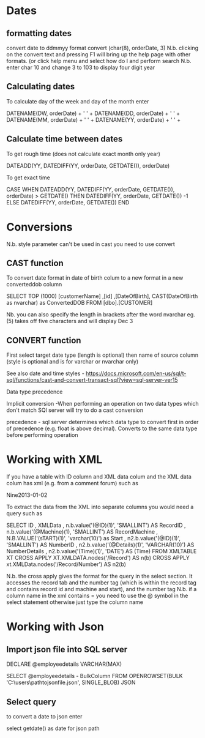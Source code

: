 Dates
========

formatting dates
-----------------

convert date to ddmmyy format
convert (char(8), orderDate, 3)
N.b. clicking on the convert text and pressing F1 will bring up the help page with other formats. (or click help menu and select how do I and perform search
N.b. enter char 10 and change 3 to 103 to display four digit year

Calculating dates
-------------------

To calculate day of the week and day of the month enter

DATENAME(DW, orderDate) + ' ' +
DATENAME(DD, orderDate) + ' ' +
DATENAME(MM, orderDate) + ' ' +
DATENAME(YY, orderDate) + ' ' +

Calculate time between dates
-----------------------------

To get rough time (does not calculate exact month only year)

DATEADD(YY, DATEDIFF(YY, orderDate, GETDATE()), orderDate)


To get exact time

CASE
WHEN DATEADD(YY, DATEDIFF(YY, orderDate, GETDATE()), orderDate) > GETDATE()
THEN DATEDIFF(YY, orderDate, GETDATE()) -1
ELSE DATEDIFF(YY, orderDate, GETDATE())
END

Conversions
============

N.b. style parameter can't be used in cast you need to use convert

CAST function
----

To convert date format in date of birth colum to a new format in a new converteddob column

SELECT TOP (1000) 
       [customerName]
      ,[id]
      ,[DateOfBirth],
	  CAST(DateOfBirth as nvarchar) as ConvertedDOB
  FROM [dbo].[CUSTOMER]

Nb. you can also specify the length in brackets after the word nvarchar eg. (5) takes off five characters and will display Dec 3


CONVERT function
--------

First select target date type (length is optional) then name of source column (style is optional and is for varchar or nvarchar only)

See also date and time styles - https://docs.microsoft.com/en-us/sql/t-sql/functions/cast-and-convert-transact-sql?view=sql-server-ver15

Data type precedence

Implicit conversion -When performing an operation on two data types which don't match SQl server will try to do a cast conversion

precedence - sql server determines which data type to convert first in order of precedence (e.g. float is above decimal).  Converts to the same data type before performing operation

Working with XML
==================

If you have a table with ID column and XML data colum and the XML data colum has xml (e.g. from a comment forum) such as

<Record ID="2" Machine="3"><start>Nine</start><number ID="4" Details="yes"><time>2013-01-02</time></number></record>

To extract the data from the XML into separate columns you would need a query such as 


SELECT ID
, XMLData
, n.b.value('(@ID)(1)', 'SMALLINT') AS RecordID
, n.b.value('(@Machine)(1), 'SMALLINT') AS RecordMachine
, N.B.VALUE('(sTART)(1)', 'varchar(10)') as Start
, n2.b.value('(@ID)(1)', 'SMALLINT') AS NumberID
, n2.b.value('(@Details)(1)', 'VARCHAR(10)') AS NumberDetails
, n2.b.value('(Time)(1)', 'DATE') AS (Time)
FROM XMLTABLE XT
CROSS APPLY XT.XMLDATA.nodes('/Record') AS n(b)
CROSS APPLY xt.XMLData.nodes('/Record/Number') AS n2(b)


N.b. the cross apply gives the format for the query in the select section. It accesses the record tab and the number tag (which is within the record tag and contains record id and machine and start), and the number tag
N.b. if a column name in the xml contains = you need to use the @ symbol in the select statement otherwise just type the column name

Working with Json
=================

Import json file into SQL server
---------------------------------

DECLARE @employeedetails VARCHAR(MAX)

SELECT @employeedetails -
BulkColumn
FROM OPENROWSET(BULK 'C:\users\pathtojsonfile.json', SINGLE_BLOB) JSON

Select query
------------

to convert a date to json enter

select getdate() as date for json path
